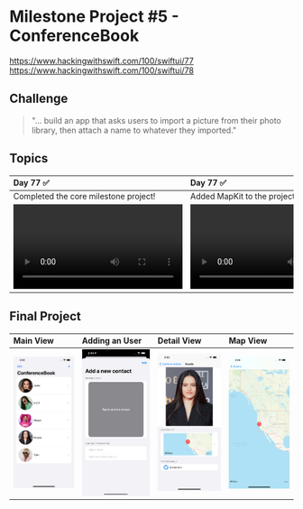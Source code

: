 # Milestone Project #5 - ConferenceBook

https://www.hackingwithswift.com/100/swiftui/77
https://www.hackingwithswift.com/100/swiftui/78

## Challenge
> "... build an app that asks users to import a picture from their photo library, then attach a name to whatever they imported."

## Topics

|Day 77 :white_check_mark: | Day 77 :white_check_mark:  |
|:--|:--|
| Completed the core milestone project! | Added MapKit to the project | 
| ![D77](https://user-images.githubusercontent.com/12801333/125904495-b6d6a03a-7925-48e2-9f90-a10ccf6a6055.mp4) |![D78](https://user-images.githubusercontent.com/12801333/125904590-6b0926bf-f170-4c6c-945f-0618736b1109.mp4)|

## Final Project

| Main View | Adding an User | Detail View | Map View |
|:--|:--|:--|:--|
| ![main](Data/Main.png) |![addUser](Data/Add.png) |![detailView](Data/Detail.png) |![map](Data/Map.png) |
